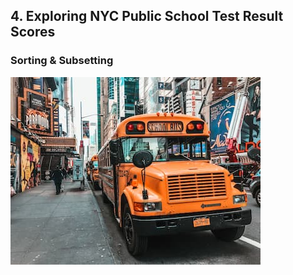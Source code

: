 ## 4. Exploring NYC Public School Test Result Scores
### Sorting & Subsetting

![schoolbus](https://github.com/Young-Kim-7/DataCamp/blob/main/4.%20Exploring%20NYC%20Public%20School%20Test%20Result%20Scores/schoolbus.jpg?raw=true)
